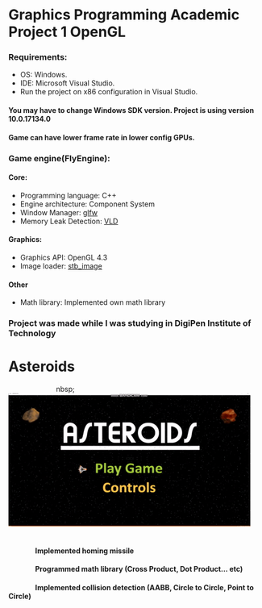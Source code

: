 # Graphics Programming Academic Project 1 OpenGL

### Requirements:
  * OS: Windows.
  * IDE: Microsoft Visual Studio.
  * Run the project on x86 configuration in Visual Studio.
#### You may have to change Windows SDK version. Project is using version 10.0.17134.0
#### Game can have lower frame rate in lower config GPUs.
###
### Game engine(FlyEngine):
#### Core:
  * Programming language: C++
  * Engine architecture: Component System
  * Window Manager: [glfw](https://www.glfw.org/)
  * Memory Leak Detection: [VLD](https://kinddragon.github.io/vld/)
#### Graphics:
  * Graphics API: OpenGL 4.3
  * Image loader: [stb_image](https://github.com/nothings/stb)
#### Other
  * Math library: Implemented own math library
###
### Project was made while I was studying in DigiPen Institute of Technology

# Asteroids
&nbsp;
&nbsp;
&nbsp;
&nbsp;
&nbsp;
&nbsp;
&nbsp;
&nbsp;
&nbsp;
&nbsp;
&nbsp;
&nbsp;
nbsp;&nbsp;&nbsp;&nbsp;&nbsp;&nbsp;&nbsp;&nbsp;&nbsp;&nbsp;&nbsp;&nbsp;&nbsp;&nbsp;&nbsp;&nbsp;&nbsp;&nbsp;&nbsp;&nbsp;&nbsp;&nbsp;&nbsp;&nbsp;&nbsp;[![Graphics_Programming___Academic_Project_1_(_OpenGL)](Gifs/Graphics_Programming___Academic_Project_1_(_OpenGL).gif)](https://youtu.be/ZTfBqowgt5A "Graphics_Programming___Academic_Project_1_(_OpenGL)")
&nbsp;
&nbsp;
&nbsp;
&nbsp;
&nbsp;
&nbsp;
&nbsp;
&nbsp;
#### &nbsp;&nbsp;&nbsp;&nbsp;&nbsp;&nbsp;&nbsp;&nbsp;&nbsp;&nbsp;&nbsp;&nbsp;&nbsp;&nbsp;&nbsp;&nbsp;Implemented homing missile
#### &nbsp;&nbsp;&nbsp;&nbsp;&nbsp;&nbsp;&nbsp;&nbsp;&nbsp;&nbsp;&nbsp;&nbsp;&nbsp;&nbsp;&nbsp;&nbsp;Programmed math library (Cross Product, Dot Product... etc) 
#### &nbsp;&nbsp;&nbsp;&nbsp;&nbsp;&nbsp;&nbsp;&nbsp;&nbsp;&nbsp;&nbsp;&nbsp;&nbsp;&nbsp;&nbsp;&nbsp;Implemented collision detection (AABB, Circle to Circle, Point to Circle)
